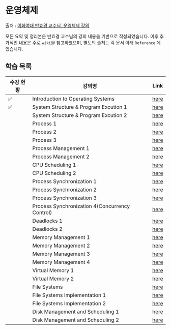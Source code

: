 # 운영체제

출처 : [이화여대 반효경 교수님, 운영체제 강의](http://www.kocw.net/home/search/kemView.do?kemId=1046323)

모든 요약 및 정리본은 반효경 교수님의 강의 내용을 기반으로 작성되었습니다. 이후 추가적인 내용은 주로 `wiki`을 참고하였으며, 별도의 출처는 각 문서 아래 `Reference` 에 있습니다.



## 학습 목록

| 수강 현황 | 강의명                                         | Link                                                         |
| --------- | ---------------------------------------------- | ------------------------------------------------------------ |
| ✅         | Introduction to Operating Systems              | [here](./Introduction%20to%20Operating%20Systems.md)         |
| ✅         | System Structure & Program Excution 1          | [here](./System%20Structure%20&%20Program%20Excution%201.md) |
|           | System Structure & Program Excution 2          | [here](./System%20Structure%20&%20Program%20Excution%202.md) |
|           | Process 1                                      | [here](./Process%201.md)                                     |
|           | Process 2                                      | [here](./Process%202.md)                                     |
|           | Process 3                                      | [here](./Process%203.md)                                     |
|           | Process Management 1                           | [here](./Process%20Management%201.md)                        |
|           | Process Management 2                           | [here](./Process%20Management%202.md)                        |
|           | CPU Scheduling 1                               | [here](./CPU%20Scheduling%201.md)                            |
|           | CPU Scheduling 2                               | [here](./CPU%20Scheduling%202.md)                            |
|           | Process Synchronization 1                      | [here](./Process%20Synchronization%201.md)                   |
|           | Process Synchronization 2                      | [here](./Process%20Synchronization%202.md)                   |
|           | Process Synchronization 3                      | [here](./Process%20Synchronization%203.md)                   |
|           | Process Synchronization 4(Concurrency Control) | [here](./Process%20Synchronization%204(Concurrency%20Control).md) |
|           | Deadlocks 1                                    | [here](./Deadlocks%201.md)                                   |
|           | Deadlocks 2                                    | [here](./Deadlocks%202.md)                                   |
|           | Memory Management 1                            | [here](./Memory%20Management%201.md)                         |
|           | Memory Management 2                            | [here](./Memory%20Management%202.md)                         |
|           | Memory Management 3                            | [here](./Memory%20Management%203.md)                         |
|           | Memory Management 4                            | [here](./Memory%20Management%204.md)                         |
|           | Virtual Memory 1                               | [here](./Virtual%20Memory%201.md)                            |
|           | Virtual Memory 2                               | [here](./Virtual%20Memory%202.md)                            |
|           | File Systems                                   | [here](./File%20Systems.md)                                  |
|           | File Systems Implementation 1                  | [here](./File%20Systems%20Implementation%201.md)             |
|           | File Systems Implementation 2                  | [here](./File%20Systems%20Implementation%202.md)             |
|           | Disk Management and Scheduling 1               | [here](./Disk%20Management%20and%20Scheduling%201.md)        |
|           | Disk Management and Scheduling 2               | [here](./Disk%20Management%20and%20Scheduling%202.md)        |

